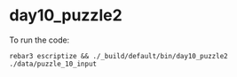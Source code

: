 day10_puzzle2
=====
To run the code:
```
rebar3 escriptize && ./_build/default/bin/day10_puzzle2 ./data/puzzle_10_input
```
